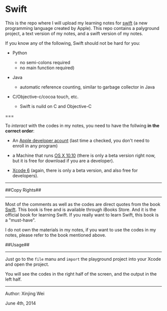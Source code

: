Swift
=====

This is the repo where I will upload my learning notes for [swift](https://developer.apple.com/swift/) (a new programming language created by Apple). 
This repo contains a palyground project, a text version of my notes, and a swift version of my notes. 

If you know any of the following, Swift should not be hard for you:

- Python 
  - no semi-colons required
  - no main function required)

- Java 
  - automatic reference counting, similar to garbage collector in Java

- C/Objective-c/cocoa touch, etc. 
  - Swift is nuild on C and Objective-C

===

To *interact* with the codes in my notes, you need to have the follwing **in the correct order**: 

- An [Apple developer acount](https://developer.apple.com) (last time a checked, you don't need to enroll in any program)

- a Machine that runs [OS X 10.10](https://developer.apple.com/osx/whats-new/) (there is only a beta version right now, but it is free for download if you are a developer).

- [Xcode 6](https://developer.apple.com/xcode/) (again, there is only a beta version, and also free for developers).

***

##Copy Rights##
***

Most of the comments as well as the codes are direct quotes from the book [Swift](https://itunes.apple.com/us/book/the-swift-programming-language/id881256329?mt=11).
This book is free and is available through iBooks Store. And it is the official book for learning Swift.
If you really want to learn Swift, this book is a "must-have".

I do not own the materials in my notes, if you want to use the codes in my notes, 
please refer to the book mentioned above.

##Usage##
***

Just go to the `file` manu and `import` the playground project into your Xcode and open the project.

You will see the codes in the right half of the screen, and the output in the left half.


***

Author: Xinjing Wei

June 4th, 2014
